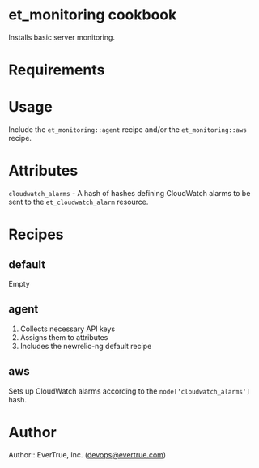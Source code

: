 # et_monitoring cookbook

Installs basic server monitoring.

# Requirements

# Usage

Include the `et_monitoring::agent` recipe and/or the `et_monitoring::aws` recipe.

# Attributes

`cloudwatch_alarms` - A hash of hashes defining CloudWatch alarms to be sent to the `et_cloudwatch_alarm` resource.

# Recipes

## default

Empty

## agent

1. Collects necessary API keys
2. Assigns them to attributes
3. Includes the newrelic-ng default recipe

## aws

Sets up CloudWatch alarms according to the `node['cloudwatch_alarms']` hash.

# Author

Author:: EverTrue, Inc. (<devops@evertrue.com>)
